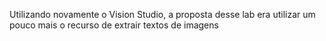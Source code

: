 Utilizando novamente o Vision Studio, a proposta desse lab era utilizar um pouco mais o recurso de extrair textos de imagens

